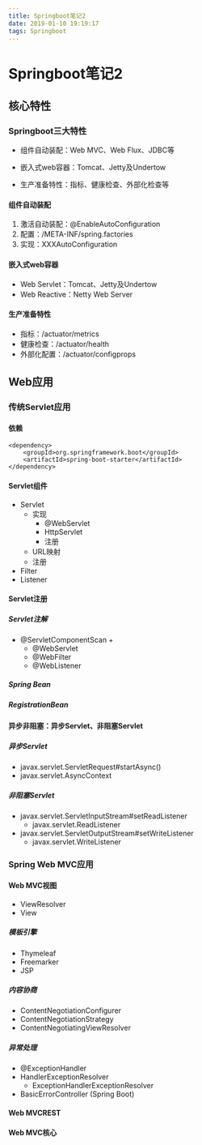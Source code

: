 ```yaml
---
title: Springboot笔记2
date: 2019-01-10 19:19:17
tags: Springboot
---
```

# Springboot笔记2

## 核心特性

### Springboot三大特性

- 组件自动装配：Web MVC、Web Flux、JDBC等

- 嵌入式web容器：Tomcat、Jetty及Undertow
- 生产准备特性：指标、健康检查、外部化检查等



#### 组件自动装配

1. 激活自动装配：@EnableAutoConfiguration
2. 配置：/META-INF/spring.factories
3. 实现：XXXAutoConfiguration

#### 嵌入式web容器

- Web Servlet：Tomcat、Jetty及Undertow
- Web Reactive：Netty Web Server

#### 生产准备特性

- 指标：/actuator/metrics
- 健康检查：/actuator/health
- 外部化配置：/actuator/configprops



## Web应用

### 传统Servlet应用

#### 依赖

```
<dependency>
    <groupId>org.springframework.boot</groupId>
    <artifactId>spring-boot-starter</artifactId>
</dependency>
```

#### Servlet组件

- Servlet
  - 实现
    - @WebServlet
    - HttpServlet
    - 注册
  - URL映射
  - 注册
- Filter
- Listener



#### Servlet注册

##### Servlet注解

- @ServletComponentScan +
  - @WebServlet
  - @WebFilter
  - @WebListener

##### Spring Bean

##### RegistrationBean

#### 异步非阻塞：异步Servlet、非阻塞Servlet

##### 异步Servlet

- javax.servlet.ServletRequest#startAsync()
- javax.servlet.AsyncContext

##### 非阻塞Servlet

- javax.servlet.ServletInputStream#setReadListener
  - javax.servlet.ReadListener
- javax.servlet.ServletOutputStream#setWriteListener
  - javax.servlet.WriteListener

### Spring Web MVC应用

#### Web MVC视图

- ViewResolver
- View

##### 模板引擎

- Thymeleaf
- Freemarker
- JSP

##### 内容协商

- ContentNegotiationConfigurer
- ContentNegotiationStrategy
- ContentNegotiatingViewResolver

##### 异常处理

- @ExceptionHandler
- HandlerExceptionResolver
  - ExceptionHandlerExceptionResolver
- BasicErrorController (Spring Boot)

#### Web MVCREST

#### Web MVC核心
